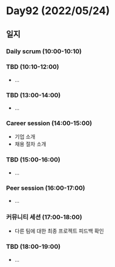# Day92 (2022/05/24)

## 일지

### Daily scrum (10:00-10:10)

### TBD (10:10-12:00)

  * ...

### TBD (13:00-14:00)

  * ...

### Career session (14:00-15:00)

  * 기업 소개
  * 채용 절차 소개

### TBD (15:00-16:00)

  * ...

### Peer session (16:00-17:00)

  * ...

### 커뮤니티 세션 (17:00-18:00)

  * 다른 팀에 대한 최종 프로젝트 피드백 확인

### TBD (18:00-19:00)

  * ...
